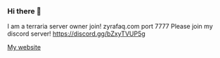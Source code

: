 ### Hi there 👋
I am a terraria server owner join! zyrafaq.com port 7777
Please join my discord server! https://discord.gg/bZxyTVUP5g

[My website](https://zyrafaq.com)

